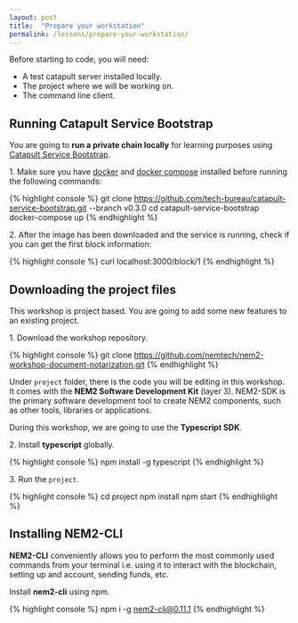 ```yaml
---
layout: post
title:  "Prepare your workstation"
permalink: /lessons/prepare-your-workstation/
---
```


Before starting to code, you will need:

* A test catapult server installed locally.
* The project where we will be working on.
* The command line client.

## Running Catapult Service Bootstrap

You are going to **run a private chain locally** for learning purposes using [Catapult Service Bootstrap](https://github.com/tech-bureau/catapult-service-bootstrap).

1\. Make sure you have [docker](https://docs.docker.com/install/) and [docker compose](https://docs.docker.com/compose/install/) installed before running the following commands:

{% highlight console %}
git clone https://github.com/tech-bureau/catapult-service-bootstrap.git --branch v0.3.0
cd catapult-service-bootstrap
docker-compose up
{% endhighlight %}

2\. After the image has been downloaded and the service is running, check if you can get the first block information:

{% highlight console %}
curl localhost:3000/block/1
{% endhighlight %}

## Downloading the project files
This workshop is project based. You are going to add some new features to an existing project.

1\. Download the workshop repository.

{% highlight console %}
git clone https://github.com/nemtech/nem2-workshop-document-notarization.git
{% endhighlight %}

Under ``project`` folder, there is the code you will be editing in this workshop. It comes with the **NEM2 Software Development Kit** (layer 3). NEM2-SDK is the primary software development tool to create NEM2 components, such as other tools, libraries or applications.

During this workshop, we are going to use the **Typescript SDK**.

2\. Install **typescript** globally. 

{% highlight console %}
npm install -g typescript
{% endhighlight %}

3\. Run the ``project``.

{% highlight console %}
cd project
npm install
npm start
{% endhighlight %}

## Installing NEM2-CLI

**NEM2-CLI** conveniently allows you to perform the most commonly used commands from your terminal i.e. using it to interact with the blockchain, setting up and account, sending funds, etc.

Install **nem2-cli** using npm.

{% highlight console %}
npm i -g nem2-cli@0.11.1
{% endhighlight %}
